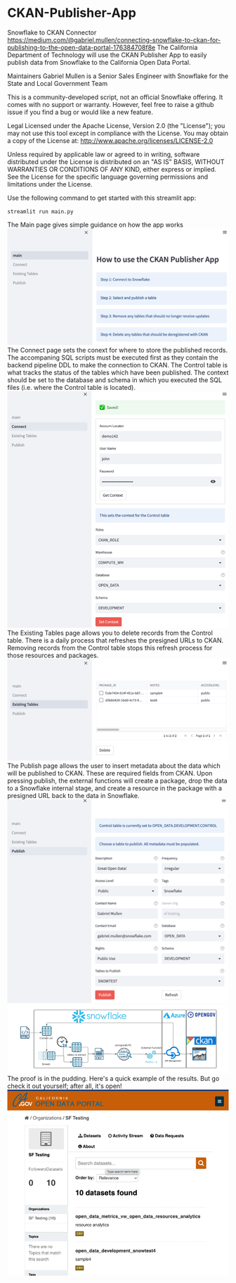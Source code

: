# CKAN-Publisher-App
Snowflake to CKAN Connector https://medium.com/@gabriel.mullen/connecting-snowflake-to-ckan-for-publishing-to-the-open-data-portal-176384708f8e
The California Department of Technology will use the CKAN Publisher App to easily publish data from Snowflake to the California Open Data Portal.

Maintainers Gabriel Mullen is a Senior Sales Engineer with Snowflake for the State and Local Government Team

This is a community-developed script, not an official Snowflake offering. It comes with no support or warranty. However, feel free to raise a github issue if you find a bug or would like a new feature.

Legal Licensed under the Apache License, Version 2.0 (the "License"); you may not use this tool except in compliance with the License. You may obtain a copy of the License at: http://www.apache.org/licenses/LICENSE-2.0

Unless required by applicable law or agreed to in writing, software distributed under the License is distributed on an "AS IS" BASIS, WITHOUT WARRANTIES OR CONDITIONS OF ANY KIND, either express or implied. See the License for the specific language governing permissions and limitations under the License.

Use the following command to get started with this streamlit app:
```
streamlit run main.py
```
The Main page gives simple guidance on how the app works
![Alt text](readme_images/main.png?raw=true "Main Page")
The Connect page sets the conext for where to store the published records. The accompaning SQL scripts must be executed first as they contain the backend pipeline DDL to make the connection to CKAN. The Control table is what tracks the status of the tables which have been published. The context should be set to the database and schema in which you executed the SQL files (i.e. where the Control table is located).
![Alt text](readme_images/connect.png?raw=true "Connect to Snowflake")
The Existing Tables page allows you to delete records from the Control table. There is a daily process that refreshes the presigned URLs to CKAN. Removing records from the Control table stops this refresh process for those resources and packages.
![Alt text](readme_images/Existing.png?raw=true "Review Existing Published Tables")
The Publish page allows the user to insert metadata about the data which will be published to CKAN. These are required fields from CKAN. Upon pressing publish, the external functions will create a package, drop the data to a Snowflake internal stage, and create a resource in the package with a presigned URL back to the data in Snowflake.
![Alt text](readme_images/Publish.png?raw=true "Publish Selected Tables")
![Alt text](readme_images/ckan_pipeline.png?raw=true "pipeline")
The proof is in the pudding. Here's a quick example of the results. But go check it out yourself; after all, it's open!
![Alt text](readme_images/OpenDataPortal.png?raw=true "Final Results")
